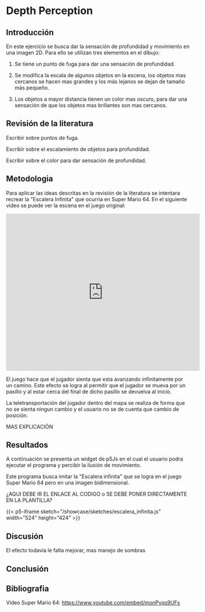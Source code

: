 # Depth Perception

## Introducción

En este ejercicio se busca dar la sensación de profundidad y movimiento en una imagen 2D. Para ello se utilizan tres elementos en el dibujo:

1. Se tiene un punto de fuga para dar una sensación de profundidad.

2. Se modifica la escala de algunos objetos en la escena, los objetos mas cercanos se hacen mas grandes y los más lejanos se dejan de tamaño más pequeño.

3. Los objetos a mayor distancia tienen un color mas oscuro, para dar una sensación de que los objetos mas brillantes son mas cercanos.

## Revisión de la literatura

Escribir sobre puntos de fuga.

Escribir sobre el escalamiento de objetos para profundidad.

Escribir sobre el color para dar sensación de profundidad.

## Metodologia

Para aplicar las ideas descritas en la revisión de la literatura se intentara recrear la "Escalera Infinita" que ocurria en Super Mario 64. En el siguiente video se puede ver la escena en el juego original:

<iframe
    width="530"
    height="430"
    src="https://www.youtube.com/embed/monPyqs9UFs"
    frameborder="0"
    allow="autoplay; encrypted-media"
    allowfullscreen
>
</iframe>

El juego hace que el jugador sienta que esta avanzando infinitamente por un camino. Este efecto se logra al permitir que el jugador se mueva por un pasillo y al estar cerca del final de dicho pasillo se devuelva al inicio.

La teletransportación del jugador dentro del mapa se realiza de forma que no se sienta ningun cambio y el usuario no se de cuenta que cambio de posición.

MAS EXPLICACIÓN

## Resultados
A continuación se presenta un widget de p5Js en el cual el usuario podra ejecutar el programa y percibir la ilusión de movimiento.

Este programa busca imitar la "Escalera infinita" que se logra en el juego Super Mario 64 pero en una imagen bidimensional.

¿AQUI DEBE IR EL ENLACE AL CODIGO o SE DEBE PONER DIRECTAMENTE EN LA PLANTILLA?

{{< p5-iframe sketch="/showcase/sketches/escalera_infinita.js" width="524" height="424" >}}

## Discusión

El efecto todavia le falta mejorar, mas manejo de sombras

## Conclusión


## Bibliografia

Video Super Mario 64: https://www.youtube.com/embed/monPyqs9UFs